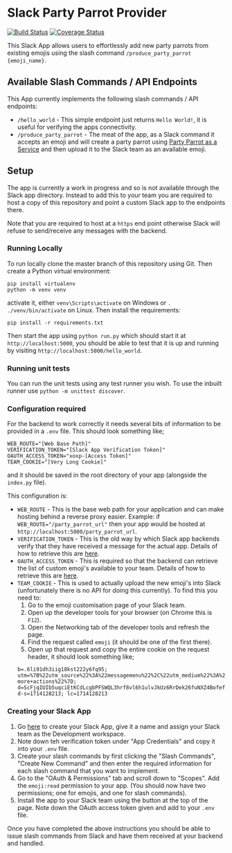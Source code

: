# Slack Party Parrot Provider
[![Build Status](https://travis-ci.org/Malrig/slack_party_parrot_provider.svg?branch=master)](https://travis-ci.org/Malrig/slack_party_parrot_provider)
[![Coverage Status](https://coveralls.io/repos/github/Malrig/slack_party_parrot_provider/badge.svg?branch=master)](https://coveralls.io/github/Malrig/slack_party_parrot_provider?branch=master)

This Slack App allows users to effortlessly add new party parrots from existing emojis using the slash command `/produce_party_parrot {emoji_name}`.

## Available Slash Commands / API Endpoints

This App currently implements the following slash commands / API endpoints:
* `/hello_world` - This simple endpoint just returns `Hello World!`, it is useful for verifying the apps connectivity.
* `/produce_party_parrot` - The meat of the app, as a Slack command it accepts an emoji and will create a party parrot using [Party Parrot as a Service](https://parrotify.github.io/) and then upload it to the Slack team as an available emoji.

## Setup
The app is currently a work in progress and so is not available through the Slack app directory. Instead to add this to your team you are required to host a copy of this repository and point a custom Slack app to the endpoints there.

Note that you are required to host at a `https` end point otherwise Slack will refuse to send/receive any messages with the backend.

### Running Locally
To run locally clone the master branch of this repository using Git. Then create a Python virtual environment:
```
pip install virtualenv
python -m venv venv
```
activate it, either `venv\Scripts\activate` on Windows or `. ./venv/bin/activate` on Linux. Then install the requirements:
```
pip install -r requirements.txt
```
Then start the app using `python run.py` which should start it at `http://localhost:5000`, you should be able to test that it is up and running by visiting `http://localhost:5000/hello_world`.

### Running unit tests
You can run the unit tests using any test runner you wish. To use the inbuilt runner use `python -m unittest discover`.

### Configuration required
For the backend to work correctly it needs several bits of information to be provided in a `.env` file. This should look something like;
```
WEB_ROUTE="[Web Base Path]"
VERIFICATION_TOKEN="[Slack App Verification Token]"
OAUTH_ACCESS_TOKEN="xoxp-[Access Token]"
TEAM_COOKIE="[Very Long Cookie]"
```
and it should be saved in the root directory of your app (alongside the `index.py` file).

This configuration is:
* `WEB_ROUTE` - This is the base web path for your application and can make hosting behind a reverse proxy easier.
Example: if `WEB_ROUTE="/party_parrot_url"` then your app would be hosted at `http://localhost:5000/party_parrot_url`.
* `VERIFICATION_TOKEN` - This is the old way by which Slack app backends verify that they have received a message for the actual app. Details of how to retrieve this are [here](#Creating-your-Slack-App).
* `OAUTH_ACCESS_TOKEN` - This is required so that the backend can retrieve the list of custom emoji's available to your team. Details of how to retrieve this are [here](#Creating-your-Slack-App).
* `TEAM_COOKIE` - This is used to actually upload the new emoji's into Slack (unfortunately there is no API for doing this currently). To find this you need to:
  1. Go to the emoji customisation page of your Slack team.
  2. Open up the developer tools for your browser (on Chrome this is `F12`).
  3. Open the Networking tab of the developer tools and refresh the page.
  4. Find the request called `emoji` (it should be one of the first there).
  5. Open up that request and copy the entire cookie on the request header, it should look something like;
  ```
  b=.6li91dh3iig18kst222y6fq95; utm=%7B%22utm_source%22%3A%22messagemenu%22%2C%22utm_medium%22%3A%22inprod%22%2C%22utm_campaign%22%3A%22inprod%22%2C%22utm_content%22%3A%22overflow-more+actions%22%7D; d=ScFjqIUIb5uqciEtKCdLcgbPFSWQL3hrf8vl6h1ulvJkUz6RrDek26fuNXZ4Bofef3HGY0uuE0TxjMVnAi0HRyhsiOYoXTmaKDF8uGlVBUhP1msWntJ91Lhryx3QoXuaeyIkt5fJ8Fic9LlsX23mSgYJkO95mPXb9W7rTbFxwr2pJdUV6xunOtUZiyOaMAJ1260AJr3aMCU79YYxtlFt4n3W3UVicGeqnlQn5ujo8lxIBhzA84xFuR%3D%3D; d-s=1714128213; lc=1714128213
  ```

### Creating your Slack App
1. Go [here](https://api.slack.com/apps?new_app=1) to create your Slack App, give it a name and assign your Slack team as the Development workspace.
2. Note down teh verification token under "App Credentials" and copy it into your `.env` file.
3. Create your slash commands by first clicking the "Slash Commands", "Create New Command" and then enter the required information for each slash command that you want to implement.
3. Go to the "OAuth & Permissions" tab and scroll down to "Scopes". Add the `emoji:read` permission to your app. (You should now have two permissions; one for emojis, and one for slash commands).
4. Install the app to your Slack team using the button at the top of the page. Note down the OAuth access token given and add to your `.env` file.

Once you have completed the above instructions you should be able to issue slash commands from Slack and have them received at your backend and handled.